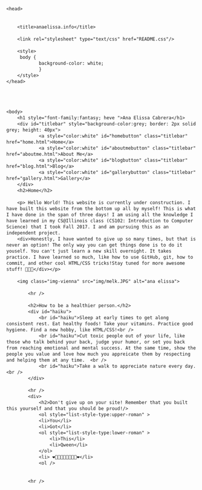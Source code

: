 <html>

	<head>
	
	
		<title>anaelissa.info</title>
		
		<link rel="stylesheet" type="text/css" href="README.css"/>

		<style>
		 body {
				background-color: white;
				}
		</style>
	</head>

 	


 	<body>
 		<h1 style="font-family:fantasy; heve ">Ana Elissa Cabrera</h1>
 		<div id="titlebar" style="background-color:grey; border: 2px solid grey; height: 40px">
				<a style="color:white" id="homebutton" class="titlebar" href="home.html">Home</a>
				<a style="color:white" id="aboutmebutton" class="titlebar" href="aboutme.html">About Me</a>
				<a style="color:white" id="blogbutton" class="titlebar" href="blog.html">Blog</a>
				<a style="color:white" id="gallerybutton" class="titlebar" href="gallery.html">Gallery</a>
		</div>
		<h2>Home</h2>

		<p> Hello World! This website is currently under construction. I have built this website from the bottom up all by myself! This is what I have done in the span of three days! I am using all the knowledge I have learned in my CS@Illinois class (CS102: Introduction to Computer Science) that I took Fall 2017. I and am pursuing this as an independent project. 
		<div>Honestly, I have wanted to give up so many times, but that is never an option! The only way you can get things done is to do it youself. You can't just learn a new skill overnight. It takes practice. I have learned so much, like how to use GitHub, git, how to commit, and other cool HTML/CSS tricks!Stay tuned for more awesome stuff! 👩🏻‍💻</div></p>
			
		<img class="img-vienna" src="img/melk.JPG" alt="ana elissa"> 

			<hr />
			
			<h2>How to be a healthier person.</h2>
			<div id="haiku">
				<br id="haiku">Sleep at early times to get along consistent rest. Eat healthy foods! Take your vitamins. Practice good hygiene. Find a new hobby, like HTML/CSS!<br />
				<br id="haiku">Cut toxic people out of your life, like those who talk behind your back, judge your humor, or set you back from reaching emotional and mental success. At the same time, show the people you value and love how much you appreicate them by respecting and helping them at any time.  <br />
				<br id="haiku">Take a walk to appreciate nature every day. <br />
			</div>
			
			<hr />
			<div>
				<h2>Don't give up on your site! Remember that you built this yourself and that you should be proud!/>
				<ol style="list-style-type:upper-roman" >
				<li>You</li>
				<li>Got</li>
				<ol style="list-style-type:lower-roman" >
					<li>This</li>
					<li>Qween</li>
				</ol>
				<li> ❤️👩🏻‍💼👩🏻‍💻👸🏻❤️</li>			
				<ol />

			
			<hr />

